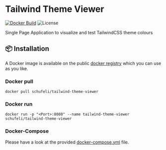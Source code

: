 # Tailwind Theme Viewer

[![Docker Build](https://github.com/Schufeli/tailwind-theme-viewer/actions/workflows/docker.yml/badge.svg)](https://github.com/Schufeli/tailwind-theme-viewer/actions/workflows/docker.yml)
![License](https://img.shields.io/github/license/schufeli/tailwind-theme-viewer?label=License)

Single Page Application to visualize and test TailwindCSS theme colours

## 📦 Installation
A Docker image is available on the public [docker registry](https://hub.docker.com/r/schufeli/tailwind-theme-viewer) which you can use as you like. 

### Docker pull
```
docker pull schufeli/tailwind-theme-viewer
```

### Docker run
```
docker run -p "<Port>:8080" --name tailwind-theme-viewer schufeli/tailwind-theme-viewer
```
### Docker-Compose
Please have a look at the provided [docker-compose.yml](https://github.com/Schufeli/tailwind-theme-viewer/blob/main/docker-compose.yml) file.
